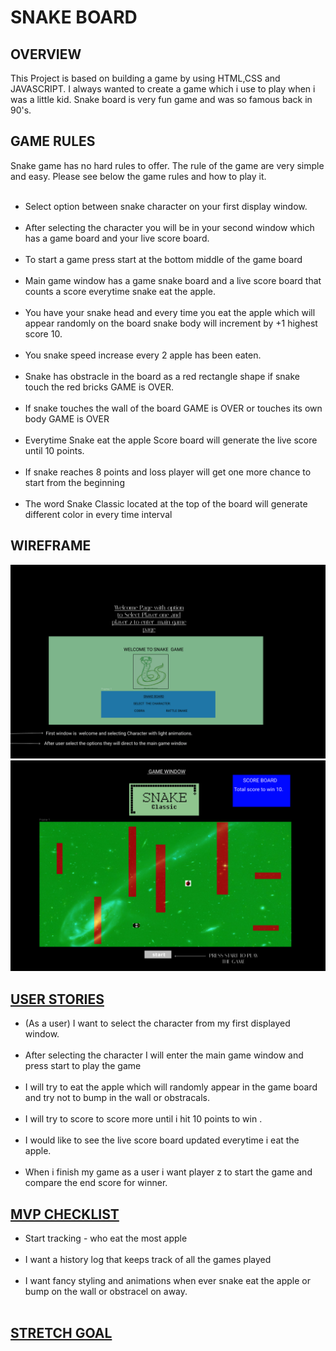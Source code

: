 <h1>SNAKE BOARD</H1>

<H2>OVERVIEW</H2>
This Project is based on building a game by using HTML,CSS and JAVASCRIPT. I always wanted to create a game which i use to play when i was a little kid. Snake board is very fun game and was so famous back in 90's.

<h2>GAME RULES</h2> 
 Snake game has no hard rules to offer. The rule of the game are very simple and easy. Please see below the game rules and how to play it.
 <ul>
  <br>
 <li>Select option between snake character on your first display window.
 </li>
  <br>
<li>After selecting the character you will be in your second window which has a game board and your live score board.
 </li>
  <br>
 <li>To start a game press start at the bottom middle of the game board
 </li>
  <br>
 <li>Main game window has a game snake board and a live score board that counts a score everytime snake eat the apple.
 </li>
  <br>
 <li>You have your snake head and every time you eat the apple which will appear randomly on the board snake body will increment by +1 highest score 10.
 </li>
  <br>
 <li>You snake speed increase every 2 apple has been eaten. 
 </li>
  <br>
 <li>Snake has obstracle in the board as a red rectangle shape if snake touch the red bricks GAME is OVER.
 </li>
  <br>
 <li>If snake touches the wall of the board GAME is OVER or touches its own body GAME is OVER </li>
  <br>
 <li>Everytime Snake eat the apple Score board will generate the live score until 10 points. </li>
  <br>
 <li>If snake reaches 8 points and loss player will get one more chance to start from the beginning</li>
  <br>
 <li>The word Snake Classic located at the top of the board will generate different color in every time interval</li>
 
 </ul>


 <h2>WIREFRAME</h2>

<img src='snake2.png'>
<br>
<img src='snake.png'>
 <H2><u>USER STORIES</u></H2>

<ul>
<li>
(As a user) I want to select the character from my first displayed window.
</li>
<br>
<li>After selecting the character I will enter the main game window and press start to play the game</li>
<br>
<li>I will try to eat the apple which will randomly appear in the game board and try not to bump in the wall or obstracals.
</li>
<br>
<li>I will try to score to score more until i hit 10 points to win .
</li>
<br>
<li>I would like to see the live score board updated everytime i eat the apple.
</li>
<br>
<li> When i finish my game as a user i want player z to start the game and compare the end score for winner.</li>
</ul>

<h2><u>MVP CHECKLIST</u></h2>
<ul>
<li>
Start tracking - who eat the most apple 
</li>
<br>
<li>I want a history log that keeps track of all the games played</li>
<br>
<li>
I want fancy styling and animations when ever snake eat the apple or bump on the wall or obstracel on away.
</li>
<br>
</ul>

<h2><u>STRETCH GOAL</u></h2>




 







